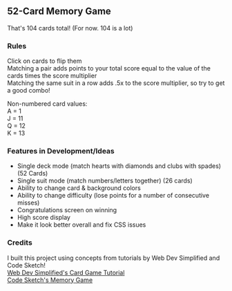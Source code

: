 ## 52-Card Memory Game
That's 104 cards total! (For now. 104 is a lot)

### Rules
Click on cards to flip them  
Matching a pair adds points to your total score equal to the value of the cards times the score multiplier    
Matching the same suit in a row adds .5x to the score multiplier, so try to get a good combo!  
  
Non-numbered card values:  
A = 1    
J = 11  
Q = 12  
K = 13  

### Features in Development/Ideas
- Single deck mode (match hearts with diamonds and clubs with spades) (52 Cards)
- Single suit mode (match numbers/letters together) (26 cards)
- Ability to change card & background colors
- Ability to change difficulty (lose points for a number of consecutive misses)
- Congratulations screen on winning
- High score display
- Make it look better overall and fix CSS issues

### Credits
I built this project using concepts from tutorials by Web Dev Simplified and Code Sketch!  
[Web Dev Simplified's Card Game Tutorial](https://youtu.be/NxRwIZWjLtE)  
[Code Sketch's Memory Game](https://www.youtube.com/watch?v=eMhiMsEC9Uk&list=PLLX1I3KXZ-YH-woTgiCfONMya39-Ty8qw&ab_channel=CodeSketch)
